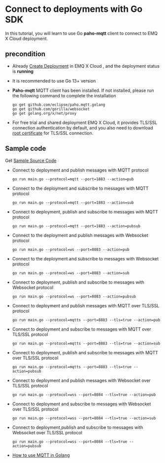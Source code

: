 # Connect to deployments with  Go SDK 

In this tutorial, you will learn to use Go **paho-mqtt** client to connect to EMQ X Cloud deployment.

## precondition

* Already [Create Deployment](../deployments/create_deployment.md) in EMQ X Cloud , and the deployment status is **running**

* It is recommended to use Go 13+ version

* **Paho-mqtt** MQTT client has been installed. If not installed, please run the following command to complete the installation

	```
	go get github.com/eclipse/paho.mqtt.golang 
	go get github.com/gorilla/websocket
	go get golang.org/x/net/proxy
	```

* For free trial and shared deployment EMQ X Cloud, it provides TLS/SSL connection authentication by default, and you also need to download [root certificate](https://static.emqx.net/data/cn.emqx.cloud-ca.crt) for TLS/SSL connection.

## Sample code

Get [Sample Source Code](https://github.com/emqx/MQTT-Client-Examples/tree/master/mqtt-client-Go)

- Connect to deployment and publish messages with MQTT protocol
	```
	go run main.go --protocol=mqtt --port=1883 --action=pub
	```

- Connect to the deployment and subscribe to messages with MQTT protocol

	```
	go run main.go --protocol=mqtt --port=1883 --action=sub
	```

- Connect to deployment, publish and subscribe to messages with MQTT protocol

	```
	go run main.go --protocol=mqtt --port=1883 --action=pubsub
	```

- Connect to the deployment and publish messages with Websocket protocol

	```
	go run main.go --protocol=ws --port=8083 --action=pub
	```

- Connect to the deployment and subscribe to messages with Websocket protocol

	```
	go run main.go --protocol=ws --port=8083 --action=sub
	```

- Connect to deployment, publish and subscribe to messages with Websocket protocol

	```
	go run main.go --protocol=ws --port=8083 --action=pubsub
	```
	
- Connect to deployment and publish messages with MQTT over TLS/SSL protocol

	```
	go run main.go --protocol=mqtts --port=8883 --tls=true --action=pub
	```

- Connect to deployment and subscribe to messages with MQTT over TLS/SSL protocol

	```
	go run main.go --protocol=mqtts --port=8883 --tls=true --action=sub
	```

- Connect to deployment, publish and subscribe to messages with MQTT over TLS/SSL protocol

	```
	go run main.go --protocol=mqtts --port=8883 --tls=true --action=pubsub
	```

- Connect to deployment and publish messages with Websocket over TLS/SSL protocol

	```
	go run main.go --protocol=wss --port=8084 --tls=true --action=pub
	```

- Connect to deployment and subscribe to messages with Websocket over TLS/SSL protocol

	```
	go run main.go --protocol=wss --port=8084 --tls=true --action=sub
	```
	
- Connect to deployment,publish and subscribe to messages with Websocket over TLS/SSL protocol

	```
	go run main.go --protocol=wss --port=8084 --tls=true --action=pubsub
	```

- [How to use MQTT in Golang](https://www.emqx.io/cn/blog/how-to-use-mqtt-in-golang)